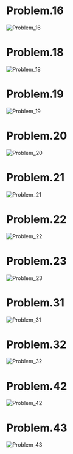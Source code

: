 # Problem.16
![Problem_16]()
<br>

# Problem.18
![Problem_18]()
<br>

# Problem.19
![Problem_19]()
<br>

# Problem.20
![Problem_20]()
<br>

# Problem.21
![Problem_21]()
<br>

# Problem.22
![Problem_22]()
<br>

# Problem.23
![Problem_23]()
<br>

# Problem.31
![Problem_31]()
<br>

# Problem.32
![Problem_32]()
<br>

# Problem.42
![Problem_42]()
<br>

# Problem.43
![Problem_43]()
<br>